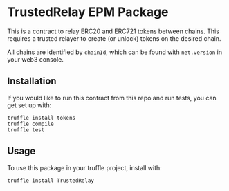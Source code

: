 # TrustedRelay EPM Package

This is a contract to relay ERC20 and ERC721 tokens between chains. This requires a trusted relayer to create (or unlock) tokens on the desired chain.

All chains are identified by `chainId`, which can be found with `net.version` in your web3 console.

## Installation

If you would like to run this contract from this repo and run tests, you can get set up with:

```
truffle install tokens
truffle compile
truffle test
```

## Usage

To use this package in your truffle project, install with:

```
truffle install TrustedRelay
```
